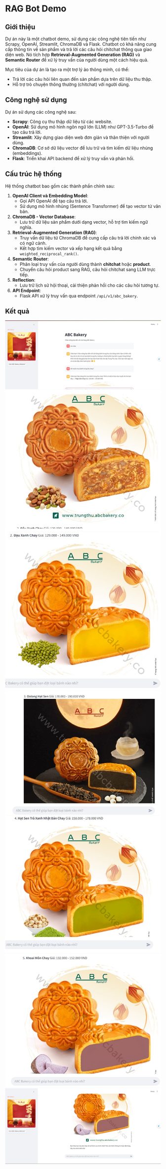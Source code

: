 # RAG Bot Demo

## Giới thiệu
Dự án này là một chatbot demo, sử dụng các công nghệ tiên tiến như Scrapy, OpenAI, Streamlit, ChromaDB và Flask. Chatbot có khả năng cung cấp thông tin về sản phẩm và trả lời các câu hỏi chitchat thông qua giao diện web. Nó tích hợp **Retrieval-Augmented Generation (RAG)** và **Semantic Router** để xử lý truy vấn của người dùng một cách hiệu quả.

Mục tiêu của dự án là tạo ra một trợ lý ảo thông minh, có thể:
- Trả lời các câu hỏi liên quan đến sản phẩm dựa trên dữ liệu thu thập.
- Hỗ trợ trò chuyện thông thường (chitchat) với người dùng.

## Công nghệ sử dụng
Dự án sử dụng các công nghệ sau:
- **Scrapy**: Công cụ thu thập dữ liệu từ các website.
- **OpenAI**: Sử dụng mô hình ngôn ngữ lớn (LLM) như GPT-3.5-Turbo để tạo câu trả lời.
- **Streamlit**: Xây dựng giao diện web đơn giản và thân thiện với người dùng.
- **ChromaDB**: Cơ sở dữ liệu vector để lưu trữ và tìm kiếm dữ liệu nhúng (embeddings).
- **Flask**: Triển khai API backend để xử lý truy vấn và phản hồi.

## Cấu trúc hệ thống
Hệ thống chatbot bao gồm các thành phần chính sau:
1. **OpenAI Client và Embedding Model**:
   - Gọi API OpenAI để tạo câu trả lời.
   - Sử dụng mô hình nhúng (Sentence Transformer) để tạo vector từ văn bản.
2. **ChromaDB - Vector Database**:
   - Lưu trữ dữ liệu sản phẩm dưới dạng vector, hỗ trợ tìm kiếm ngữ nghĩa.
3. **Retrieval-Augmented Generation (RAG)**:
   - Truy vấn dữ liệu từ ChromaDB để cung cấp câu trả lời chính xác và có ngữ cảnh.
   - Kết hợp tìm kiếm vector và xếp hạng kết quả bằng `weighted_reciprocal_rank()`.
4. **Semantic Router**:
   - Phân loại truy vấn của người dùng thành **chitchat** hoặc **product**.
   - Chuyển câu hỏi product sang RAG, câu hỏi chitchat sang LLM trực tiếp.
5. **Reflection**:
   - Lưu trữ lịch sử hội thoại, cải thiện phản hồi cho các câu hỏi tương tự.
6. **API Endpoint**:
   - Flask API xử lý truy vấn qua endpoint `/api/v1/abc_bakery`.

## Kết quả
![](assets/1.jpg)
![](assets/2.jpg)
![](assets/3.jpg)
![](assets/4.jpg)
![](assets/5.jpg)
![](assets/6.jpg)
![](assets/7.jpg)